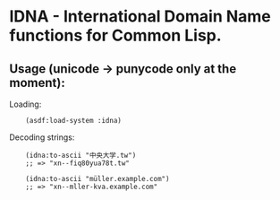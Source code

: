 # IDNA - International Domain Name functions for Common Lisp.

## Usage (unicode -> punycode only at the moment):

Loading:

        (asdf:load-system :idna)

Decoding strings:

        (idna:to-ascii "中央大学.tw")
        ;; => "xn--fiq80yua78t.tw"

        (idna:to-ascii "müller.example.com")
        ;; => "xn--mller-kva.example.com"